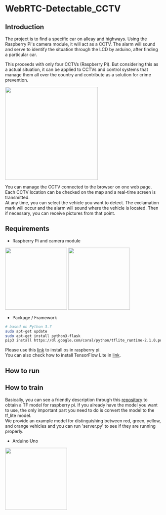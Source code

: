 # WebRTC-Detectable_CCTV

## Introduction
The project is to find a specific car on alleay and highways. Using the Raspberry Pi's camera module, it will act as a CCTV. The alarm will sound and serve to identify the situation through the LCD by arduino, after finding a particular car.

This proceeds with only four CCTVs (Raspberry Pi). But considering this as a actual situation, it can be applied to CCTVs and control systems that manage them all over the country and contribute as a solution for crime prevention.

<img src="https://user-images.githubusercontent.com/63901518/104932677-43866580-59eb-11eb-8a5d-8078441061bc.png" height=300>

You can manage the CCTV connected to the browser on one web page.
Each CCTV location can be checked on the map and a real-time screen is transmitted.  
At any time, you can select the vehicle you want to detect. The exclamation mark will occur and the alarm will sound where the vehicle is located. Then if necessary, you can receive pictures from that point.

## Requirements
- Raspberry Pi and camera module

<img src="https://user-images.githubusercontent.com/63901518/104931462-c9091600-59e9-11eb-9545-b4b47e36048f.png" height=200> <img src="https://user-images.githubusercontent.com/63901518/104931621-fc4ba500-59e9-11eb-9009-15bd3aea548e.png" height=200>


- Package / Framework


```bash
# based on Python 3.7
sudo apt-get update
sudo apt-get install python3-flask
pip3 install https://dl.google.com/coral/python/tflite_runtime-2.1.0.post1-cp37-cp37m-linux_armv7l.whl
```
Please use this [link](https://www.raspberrypi.org/software/operating-systems/) to install os in raspberry pi.  
You can also check how to install TensorFlow Lite in [link](https://www.tensorflow.org/lite/guide/python).

## How to run

## How to train
Basically, you can see a friendly description through this [repository](https://github.com/EdjeElectronics/TensorFlow-Lite-Object-Detection-on-Android-and-Raspberry-Pi) to obtain a TF model for raspberry pi.	If you already have the model you want to use, the only important part you need to do is convert the model to the tf_lite model.  
We provide an example model for distinguishing between red, green, yellow, and orange vehicles and you can run 'server.py' to see if they are running properly.

- Arduino Uno

<img src="https://user-images.githubusercontent.com/63901518/104931820-49c81200-59ea-11eb-8cda-e51dcbdccccf.png" height=200>
